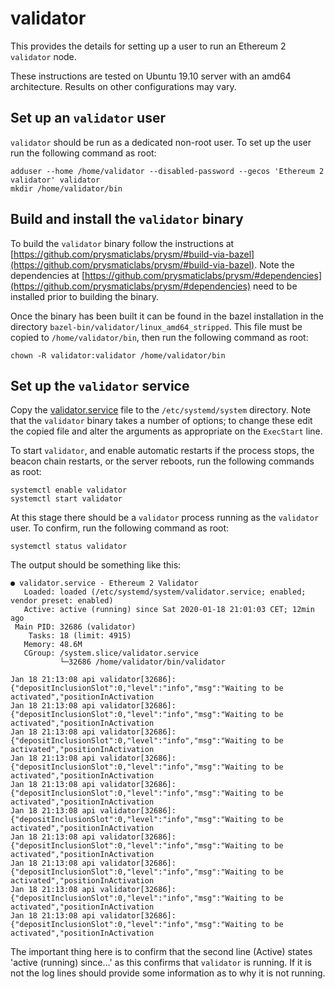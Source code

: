 # validator

This provides the details for setting up a user to run an Ethereum 2 `validator` node.

These instructions are tested on Ubuntu 19.10 server with an amd64 architecture.  Results on other configurations may vary.

## Set up an `validator` user

`validator` should be run as a dedicated non-root user.  To set up the user run the following command as root:

```
adduser --home /home/validator --disabled-password --gecos 'Ethereum 2 validator' validator
mkdir /home/validator/bin
```

## Build and install the `validator` binary

To build the `validator` binary follow the instructions at [https://github.com/prysmaticlabs/prysm/#build-via-bazel](https://github.com/prysmaticlabs/prysm/#build-via-bazel).  Note the dependencies at [https://github.com/prysmaticlabs/prysm/#dependencies](https://github.com/prysmaticlabs/prysm/#dependencies) need to be installed prior to building the binary.

Once the binary has been built it can be found in the bazel installation in the directory `bazel-bin/validator/linux_amd64_stripped`.  This file must be copied to `/home/validator/bin`, then run the following command as root:

```
chown -R validator:validator /home/validator/bin
```

## Set up the `validator` service

Copy the [validator.service](validator.service) file to the `/etc/systemd/system` directory.  Note that the `validator` binary takes a number of options; to change these edit the copied file and alter the arguments as appropriate on the `ExecStart` line.

To start `validator`, and enable automatic restarts if the process stops, the beacon chain restarts, or the server reboots, run the following commands as root:

```
systemctl enable validator
systemctl start validator
```

At this stage there should be a `validator` process running as the `validator` user.  To confirm, run the following command as root:

```
systemctl status validator
```

The output should be something like this:

```
● validator.service - Ethereum 2 Validator
   Loaded: loaded (/etc/systemd/system/validator.service; enabled; vendor preset: enabled)
   Active: active (running) since Sat 2020-01-18 21:01:03 CET; 12min ago
 Main PID: 32686 (validator)
    Tasks: 18 (limit: 4915)
   Memory: 48.6M
   CGroup: /system.slice/validator.service
           └─32686 /home/validator/bin/validator

Jan 18 21:13:08 api validator[32686]: {"depositInclusionSlot":0,"level":"info","msg":"Waiting to be activated","positionInActivation
Jan 18 21:13:08 api validator[32686]: {"depositInclusionSlot":0,"level":"info","msg":"Waiting to be activated","positionInActivation
Jan 18 21:13:08 api validator[32686]: {"depositInclusionSlot":0,"level":"info","msg":"Waiting to be activated","positionInActivation
Jan 18 21:13:08 api validator[32686]: {"depositInclusionSlot":0,"level":"info","msg":"Waiting to be activated","positionInActivation
Jan 18 21:13:08 api validator[32686]: {"depositInclusionSlot":0,"level":"info","msg":"Waiting to be activated","positionInActivation
Jan 18 21:13:08 api validator[32686]: {"depositInclusionSlot":0,"level":"info","msg":"Waiting to be activated","positionInActivation
Jan 18 21:13:08 api validator[32686]: {"depositInclusionSlot":0,"level":"info","msg":"Waiting to be activated","positionInActivation
Jan 18 21:13:08 api validator[32686]: {"depositInclusionSlot":0,"level":"info","msg":"Waiting to be activated","positionInActivation
Jan 18 21:13:08 api validator[32686]: {"depositInclusionSlot":0,"level":"info","msg":"Waiting to be activated","positionInActivation
Jan 18 21:13:08 api validator[32686]: {"depositInclusionSlot":0,"level":"info","msg":"Waiting to be activated","positionInActivation
```

The important thing here is to confirm that the second line (Active) states 'active (running) since...' as this confirms that `validator` is running.  If it is not the log lines should provide some information as to why it is not running.
